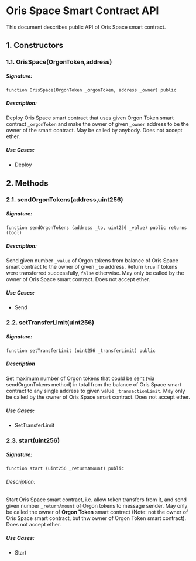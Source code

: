 # Oris Space Smart Contract API

This document describes public API of Oris Space smart contract.

## 1. Constructors

### 1.1. OrisSpace(OrgonToken,address)

##### Signature:

    function OrisSpace(OrgonToken _orgonToken, address _owner) public

##### Description:

Deploy Oris Space smart contract that uses given Orgon Token smart contract `_orgonToken` and make the owner of given `_owner` address to be the owner of the smart contract.
May be called by anybody.
Does not accept ether.

##### Use Cases:

* Deploy

## 2. Methods

### 2.1. sendOrgonTokens(address,uint256)

##### Signature:

    function sendOrgonTokens (address _to, uint256 _value) public returns (bool)

##### Description:

Send given number `_value` of Orgon tokens from balance of Oris Space smart contract to the owner of given `_to` address.
Return `true` if tokens were transferred successfully, `false` otherwise.
May only be called by the owner of Oris Space smart contract.
Does not accept ether.

##### Use Cases:

* Send

### 2.2. setTransferLimit(uint256)

##### Signature:

    function setTransferLimit (uint256 _transferLimit) public

##### Description

Set maximum number of Orgon tokens that could be sent (via sendOrgonTokens method) in total from the balance of Oris Space smart contract to any single address to given value `_transactionLimit`.
May only be called by the owner of Oris Space smart contract.
Does not accept ether.

##### Use Cases:

* SetTransferLimit

### 2.3. start(uint256)

##### Signature:

    function start (uint256 _returnAmount) public

###### Description:

Start Oris Space smart contract, i.e. allow token transfers from it, and send given number `_returnAmount` of Orgon tokens to message sender.
May only be called the owner of **Orgon Token** smart contract (Note: not the owner of Oris Space smart contract, but thw owner of Orgon Token smart contract).
Does not accept ether.

##### Use Cases:

* Start
